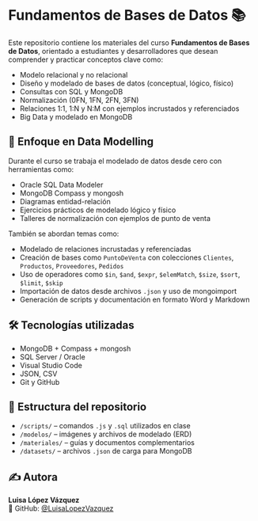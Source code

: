 
# Fundamentos de Bases de Datos 📚

Este repositorio contiene los materiales del curso **Fundamentos de Bases de Datos**, orientado a estudiantes y desarrolladores que desean comprender y practicar conceptos clave como:

- Modelo relacional y no relacional
- Diseño y modelado de bases de datos (conceptual, lógico, físico)
- Consultas con SQL y MongoDB
- Normalización (0FN, 1FN, 2FN, 3FN)
- Relaciones 1:1, 1:N y N:M con ejemplos incrustados y referenciados
- Big Data y modelado en MongoDB

## 🧠 Enfoque en Data Modelling

Durante el curso se trabaja el modelado de datos desde cero con herramientas como:

- Oracle SQL Data Modeler
- MongoDB Compass y mongosh
- Diagramas entidad-relación
- Ejercicios prácticos de modelado lógico y físico
- Talleres de normalización con ejemplos de punto de venta

También se abordan temas como:

- Modelado de relaciones incrustadas y referenciadas
- Creación de bases como `PuntoDeVenta` con colecciones `Clientes`, `Productos`, `Proveedores`, `Pedidos`
- Uso de operadores como `$in`, `$and`, `$expr`, `$elemMatch`, `$size`, `$sort`, `$limit`, `$skip`
- Importación de datos desde archivos `.json` y uso de mongoimport
- Generación de scripts y documentación en formato Word y Markdown

## 🛠 Tecnologías utilizadas

- MongoDB + Compass + mongosh
- SQL Server / Oracle
- Visual Studio Code
- JSON, CSV
- Git y GitHub

## 📂 Estructura del repositorio

- `/scripts/` – comandos `.js` y `.sql` utilizados en clase
- `/modelos/` – imágenes y archivos de modelado (ERD)
- `/materiales/` – guías y documentos complementarios
- `/datasets/` – archivos `.json` de carga para MongoDB

## ✍ Autora

**Luisa López Vázquez**  
🚀 GitHub: [@LuisaLopezVazquez](https://github.com/LuisaLopezVazquez)
